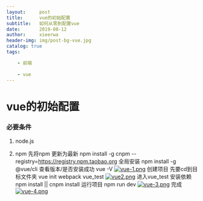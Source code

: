 ```yaml
---
layout:     post
title:      vue的初始配置
subtitle:   如何从零到配置vue
date:       2019-08-12
author:     xieerwa
header-img: img/post-bg-vue.jpg
catalog: true
tags:

	- 前端
	
	- vue
---
```


# vue的初始配置

### 必要条件

1. node.js

2. npm
先将npm 更新为最新 npm install -g cnpm --registry=https://registry.npm.taobao.org 
全局安装 npm install -g @vue/cli
查看版本/是否安装成功 vue -V
[![vue-1.png](https://i.postimg.cc/4NRDwW0K/vue-1.png)](https://postimg.cc/z3p2GF85)
创建项目 先要cd到目标文件夹 vue init webpack vue_test
[![vue2.png](https://i.postimg.cc/v8nRWJ0F/vue2.png)](https://postimg.cc/23CXYKp2)
进入vue_test 安装依赖 npm install || cnpm install
运行项目 npm run dev
[![vue-3.png](https://i.postimg.cc/LXzTs337/vue-3.png)](https://postimg.cc/hztxyxwb)
完成
[![vue-4.png](https://i.postimg.cc/PfQysKxv/vue-4.png)](https://postimg.cc/5jjL8B8f)
